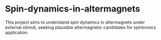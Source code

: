 # Spin-dynamics-in-altermagnets
This project aims to understand spin dynamics in altermagnets under external stimuli, seeking plausible altermagnetic candidates for spintronics application.
